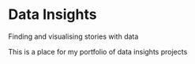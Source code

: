 # Data Insights
Finding and visualising stories with data

This is a place for my portfolio of data insights projects
